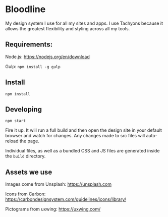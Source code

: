# Bloodline

My design system I use for all my sites and apps. I use Tachyons because it allows the greatest flexibility and styling across all my tools. 

## Requirements: 

Node.js: https://nodejs.org/en/download

Gulp: `npm install -g gulp`


## Install

```
npm install
```

## Developing

```
npm start
```

Fire it up. It will run a full build and then open the design site in your default browser and watch for changes. Any changes made to src files will auto-reload the page.


Individual files, as well as a bundled CSS and JS files are generated inside the `build` directory.

## Assets we use

Images come from Unsplash: https://unsplash.com

Icons from Carbon: https://carbondesignsystem.com/guidelines/icons/library/

Pictograms from uxwing: https://uxwing.com/